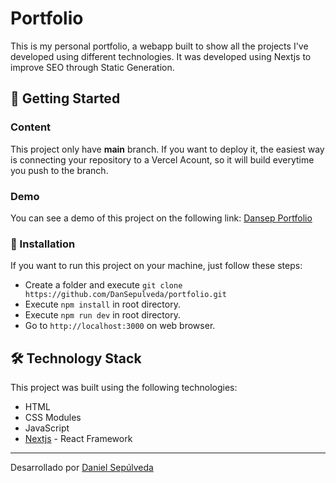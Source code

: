 # Portfolio

This is my personal portfolio, a webapp built to show all the projects I've developed using different technologies. It was developed using Nextjs to improve SEO through Static Generation.

## 🚀 Getting Started

### Content

This project only have **main** branch. If you want to deploy it, the easiest way is connecting your repository to a Vercel Acount, so it will build everytime you push to the branch.

### Demo

You can see a demo of this project on the following link: [Dansep Portfolio](https://dansep.vercel.app/)

### 🔧 Installation

If you want to run this project on your machine, just follow these steps:

- Create a folder and execute `git clone https://github.com/DanSepulveda/portfolio.git`
- Execute `npm install` in root directory.
- Execute `npm run dev` in root directory.
- Go to `http://localhost:3000` on web browser.

## 🛠️ Technology Stack

This project was built using the following technologies:

- HTML
- CSS Modules
- JavaScript
- [Nextjs](https://nextjs.org/) - React Framework

---

Desarrollado por [Daniel Sepúlveda](https://github.com/DanSepulveda/)